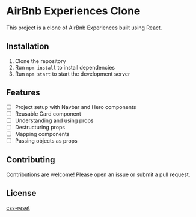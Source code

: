 # AirBnb Experiences Clone

This project is a clone of AirBnb Experiences built using React. 

## Installation

1. Clone the repository
2. Run `npm install` to install dependencies
3. Run `npm start` to start the development server

## Features

- [ ] Project setup with Navbar and Hero components
- [ ] Reusable Card component
- [ ] Understanding and using props
- [ ] Destructuring props
- [ ] Mapping components
- [ ] Passing objects as props

## Contributing

Contributions are welcome! Please open an issue or submit a pull request.

## License

[css-reset](http://meyerweb.com/eric/tools/css/reset/)
